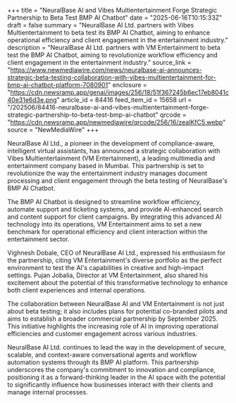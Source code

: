 +++
title = "NeuralBase AI and Vibes Multientertainment Forge Strategic Partnership to Beta Test BMP AI Chatbot"
date = "2025-06-16T10:15:33Z"
draft = false
summary = "NeuralBase AI Ltd. partners with Vibes Multientertainment to beta test its BMP AI Chatbot, aiming to enhance operational efficiency and client engagement in the entertainment industry."
description = "NeuralBase AI Ltd. partners with VM Entertainment to beta test the BMP AI Chatbot, aiming to revolutionize workflow efficiency and client engagement in the entertainment industry."
source_link = "https://www.newmediawire.com/news/neuralbase-ai-announces-strategic-beta-testing-collaboration-with-vibes-multientertainment-for-bmp-ai-chatbot-platform-7080901"
enclosure = "https://cdn.newsramp.app/genai/images/256/18/51f367245b6ec17eb8041c40e31e6d3e.png"
article_id = 84416
feed_item_id = 15658
url = "/202506/84416-neuralbase-ai-and-vibes-multientertainment-forge-strategic-partnership-to-beta-test-bmp-ai-chatbot"
qrcode = "https://cdn.newsramp.app/newmediawire/qrcode/256/16/zealKfC5.webp"
source = "NewMediaWire"
+++

<p>NeuralBase AI Ltd., a pioneer in the development of compliance-aware, intelligent virtual assistants, has announced a strategic collaboration with Vibes Multientertainment (VM Entertainment), a leading multimedia and entertainment company based in Mumbai. This partnership is set to revolutionize the way the entertainment industry manages document processing and client engagement through the beta testing of NeuralBase's BMP AI Chatbot.</p><p>The BMP AI Chatbot is designed to streamline workflow efficiency, automate support and ticketing systems, and provide AI-enhanced search and content support for client campaigns. By integrating this advanced AI technology into its operations, VM Entertainment aims to set a new benchmark for operational efficiency and client interaction within the entertainment sector.</p><p>Vighnesh Dobale, CEO of NeuralBase AI Ltd., expressed his enthusiasm for the partnership, citing VM Entertainment's diverse portfolio as the perfect environment to test the AI's capabilities in creative and high-impact settings. Pujan Jobalia, Director at VM Entertainment, also shared his excitement about the potential of this transformative technology to enhance both client experiences and internal operations.</p><p>The collaboration between NeuralBase AI and VM Entertainment is not just about beta testing; it also includes plans for potential co-branded pilots and aims to establish a broader commercial partnership by September 2025. This initiative highlights the increasing role of AI in improving operational efficiencies and customer engagement across various industries.</p><p>NeuralBase AI Ltd. continues to lead the way in the development of secure, scalable, and context-aware conversational agents and workflow automation systems through its BMP AI platform. This partnership underscores the company's commitment to innovation and compliance, positioning it as a forward-thinking leader in the AI space with the potential to significantly influence how businesses interact with their clients and manage internal processes.</p>